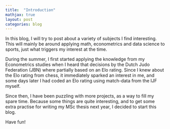 ```yaml
---
title:  "Introduction"
mathjax: true
layout: post
categories: blog
---
```


In this blog, I will try to post about a variety of subjects I find interesting. This will mainly be around applying math, econometrics and data science to sports, just what triggers my interest at the time.

During the summer, I first started applying the knowledge from my Econometrics studies when I heard that decisions by the Dutch Judo Federation (JBN) where partially based on an Elo rating. Since I knew about the Elo rating from chess, it immediately sparked an interest in me, and some days later I had coded an Elo rating using match-data from the IJF myself.

Since then, I have been puzzling with more projects, as a way to fill my spare time. Because some things are quite interesting, and to get some extra practise for writing my MSc thesis next year, I decided to start this blog.

Have fun!
